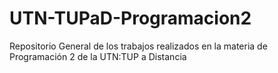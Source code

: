 # UTN-TUPaD-Programacion2
Repositorio General de los trabajos realizados en la materia de Programación 2 de la UTN:TUP a Distancia 
